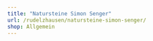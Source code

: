 ```yaml
---
title: "Natursteine Simon Senger"
url: /rudelzhausen/natursteine-simon-senger/
shop: Allgemein
---
```

